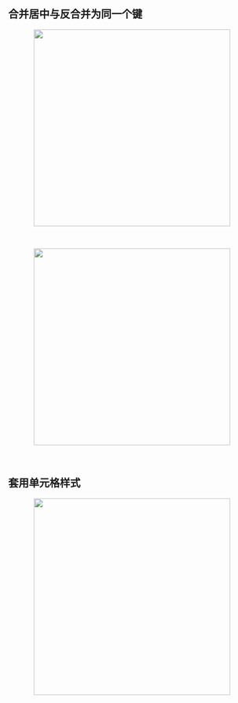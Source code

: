 ## 合并居中与反合并为同一个键

<p align="center"><img src="https://cdn.jsdelivr.net/gh/zb9678/img@main/im7/03.18:08:34:29.png" style="width:400px;"></p><br>

<p align="center"><img src="https://cdn.jsdelivr.net/gh/zb9678/img@main/im7/03.18:08:32:29.png" style="width:400px;"></p><br>

## 套用单元格样式

<p align="center"><img src="https://cdn.jsdelivr.net/gh/zb9678/img@main/im7/03.18:08:41:42.png" style="width:400px;"></p><br>













